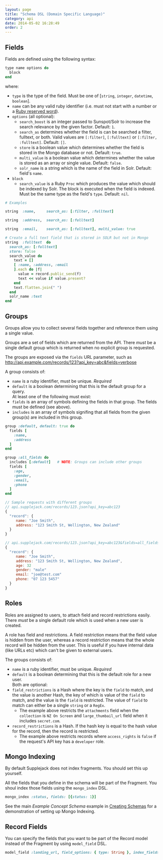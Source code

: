 ```yaml
---
layout: page
title: "Schema DSL (Domain Specific Language)"
category: api
date: 2014-05-02 16:28:49
order: 2
---
```


## Fields

Fields are defined using the following syntax:

```ruby
type name options do
  block
end
```

where:

* `type` is the type of the field. Must be one of [`string`, `integer`, `datetime`, `boolean`].
* `name` can be any valid ruby identifier (i.e. must not start with a number or a [Ruby reserved word](http://en.wikibooks.org/wiki/Ruby_Programming/Syntax/Lexicology#Reserved_Words)).
* `options` (all optional):
    * `search_boost` is an integer passed to Sunspot/Solr to increase the search relevance by the given factor. Default: `1`.
    * `search_as` determines whether the field is can be searched a filter, fulltext, or both. Valid values are `[:filter]`, `[:fulltext]` or `[:filter, :fulltext]`. Default: `[]`.
    * `store` is a boolean value which determines whether the field is stored in the Mongo database or not. Default: `true`.
    * `multi_value` is a boolean value which determines whether the value is stored as an array or single value. Default: `false`.
    * `solr_name` is a string which is the name of the field in Solr. Default: field's `name`.
* `block`
    * `search_value` is a Ruby `Proc` which produces the value which should be indexed by Solr. The block is executed when the field is indexed. Must be the same type as the field's `type`. Default: `nil`.

```ruby
# Examples

string  :name,     search_as: [:filter, :fulltext]

string  :address,  search_as: [:fulltext]

string  :email,    search_as: [:fulltext], multi_value: true

# Create a full text field that is stored in SOLR but not in Mongo
string  :fulltext  do
  search_as: [:fulltext]
  store: false
  search_value do
    text = []
    [ :name, :address, :email
    ].each do |f|
      value = record.public_send(f)
      text << value if value.present?
    end
    text.flatten.join(" ")
  end
  solr_name :text
end 
```

## Groups
Groups allow you to collect several fields together and reference them using a single value. 

Groups are a set of fields which are returned from the API. There _must_ be a single default group which is returned when no explicit group is requested.

The groups are exposed via the `fields` URL parameter, such as http://api.example.com/records/123?api_key=abc&fields=verbose

A group consists of:

* `name` is a ruby identifier, must be unique. _Required_    
* `default` is a boolean determining that this is the default group for a query.  
At least one of the following must exist:
* `fields` is an array of symbols defining the fields in that group. The fields must be defined (see above).
* `includes` is an array of symbols signifing that all fields from the given group(s) are included in this group.

```ruby
group :default, default: true do
  fields [
    :name,
    :address
  ]
end

group :all_fields do
  includes [:default]   # NOTE: Groups can include other groups
  fields [
    :age,
    :gender,
    :email,
    :phone
  ]
end
```

```javascript
// Sample requests with different groups
// api.supplejack.com/records/123.json?api_key=abc123
{
  "record": {
     name: "Joe Smith",
     address: "123 Smith St, Wellington, New Zealand"
  }
}

// api.supplejack.com/records/123.json?api_key=abc123&fields=all_fields
{
  "record": {
     name: "Joe Smith",
     address: "123 Smith St, Wellington, New Zealand",
     age: 32
     gender: "male"
     email: "joe@test.com"
     phone: "07 123 5457"
  }
}
```

## Roles

Roles are assigned to users, to attach field and record restrictions easily. There _must_ be a single default role which is used when a new user is created.

A role has field and restrictions. A field restriction means that the field value is hidden from the user, whereas a record restriction means that the whole record will be hidden from the user. This is useful if you have internal data (like URLs etc) which can't be given to external users.

The groups consists of:

* `name` is a ruby identifier, must be unique. _Required_
* `default` is a boolean determining that this is the default role for a new user.  
Both are optional:
* `field_restrictions` is a Hash where the key is the `field` to match, and the value is another Hash, the key of which is value of the `field` to match, and the value is the `field` is restricted. The value of `field` to match can either be a single `string` or a `RegEx`.
   * The example above restricts the `attachments` field when the `collection` is `NZ On Screen` and `large_thumbail_url` field when it includes `secret.com`.
* `record_restrictions` is a Hash. If the hash key is equal to the hash value for the record, then the record is restricted.
  * The example above restricts records where `access_rights` is `false` if the request's API key has a `developer` role.

## Mongo Indexing

By default Supplejack does not index fragments. You should set this up yourself.

All the fields that you define in the schema will be part of the Fragment. You shoul index those fields using the `mongo_index` DSL.

```ruby
mongo_index :status, fields: [{status: 1}]
```

See the main _Example Concept Schema_ example in [Creating Schemas](/supplejack/api/creating-schemas.html) for a demonstration of setting up Mongo Indexing.

## Record Fields

You can specify the fields that you want to be part of the Record model instead of the Fragment by using `model_field` DSL.

```ruby
model_field :landing_url, field_options: { type: String }, index_fields: { landing_url: 1 }, index_options: { background: true }, validation: { url: true }
```
